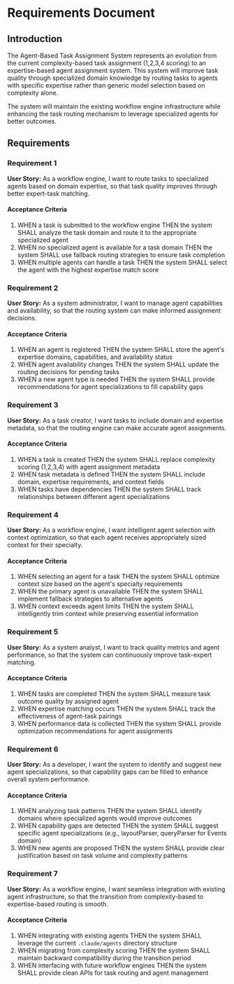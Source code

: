 # Requirements Document

## Introduction

The Agent-Based Task Assignment System represents an evolution from the current complexity-based task assignment (1,2,3,4 scoring) to an expertise-based agent assignment system. This system will improve task quality through specialized domain knowledge by routing tasks to agents with specific expertise rather than generic model selection based on complexity alone.

The system will maintain the existing workflow engine infrastructure while enhancing the task routing mechanism to leverage specialized agents for better outcomes.

## Requirements

### Requirement 1

**User Story:** As a workflow engine, I want to route tasks to specialized agents based on domain expertise, so that task quality improves through better expert-task matching.

#### Acceptance Criteria

1. WHEN a task is submitted to the workflow engine THEN the system SHALL analyze the task domain and route it to the appropriate specialized agent
2. WHEN no specialized agent is available for a task domain THEN the system SHALL use fallback routing strategies to ensure task completion
3. WHEN multiple agents can handle a task THEN the system SHALL select the agent with the highest expertise match score

### Requirement 2

**User Story:** As a system administrator, I want to manage agent capabilities and availability, so that the routing system can make informed assignment decisions.

#### Acceptance Criteria

1. WHEN an agent is registered THEN the system SHALL store the agent's expertise domains, capabilities, and availability status
2. WHEN agent availability changes THEN the system SHALL update the routing decisions for pending tasks
3. WHEN a new agent type is needed THEN the system SHALL provide recommendations for agent specializations to fill capability gaps

### Requirement 3

**User Story:** As a task creator, I want tasks to include domain and expertise metadata, so that the routing engine can make accurate agent assignments.

#### Acceptance Criteria

1. WHEN a task is created THEN the system SHALL replace complexity scoring (1,2,3,4) with agent assignment metadata
2. WHEN task metadata is defined THEN the system SHALL include domain, expertise requirements, and context fields
3. WHEN tasks have dependencies THEN the system SHALL track relationships between different agent specializations

### Requirement 4

**User Story:** As a workflow engine, I want intelligent agent selection with context optimization, so that each agent receives appropriately sized context for their specialty.

#### Acceptance Criteria

1. WHEN selecting an agent for a task THEN the system SHALL optimize context size based on the agent's specialty requirements
2. WHEN the primary agent is unavailable THEN the system SHALL implement fallback strategies to alternative agents
3. WHEN context exceeds agent limits THEN the system SHALL intelligently trim context while preserving essential information

### Requirement 5

**User Story:** As a system analyst, I want to track quality metrics and agent performance, so that the system can continuously improve task-expert matching.

#### Acceptance Criteria

1. WHEN tasks are completed THEN the system SHALL measure task outcome quality by assigned agent
2. WHEN expertise matching occurs THEN the system SHALL track the effectiveness of agent-task pairings
3. WHEN performance data is collected THEN the system SHALL provide optimization recommendations for agent assignments

### Requirement 6

**User Story:** As a developer, I want the system to identify and suggest new agent specializations, so that capability gaps can be filled to enhance overall system performance.

#### Acceptance Criteria

1. WHEN analyzing task patterns THEN the system SHALL identify domains where specialized agents would improve outcomes
2. WHEN capability gaps are detected THEN the system SHALL suggest specific agent specializations (e.g., layoutParser, queryParser for Events domain)
3. WHEN new agents are proposed THEN the system SHALL provide clear justification based on task volume and complexity patterns

### Requirement 7

**User Story:** As a workflow engine, I want seamless integration with existing agent infrastructure, so that the transition from complexity-based to expertise-based routing is smooth.

#### Acceptance Criteria

1. WHEN integrating with existing agents THEN the system SHALL leverage the current `.claude/agents` directory structure
2. WHEN migrating from complexity scoring THEN the system SHALL maintain backward compatibility during the transition period
3. WHEN interfacing with future workflow engines THEN the system SHALL provide clean APIs for task routing and agent management
